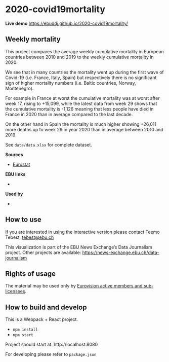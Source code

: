 # 2020-covid19mortality

**Live demo** https://ebuddj.github.io/2020-covid19mortality/

## Weekly mortality

This project compares the average weekly cumulative mortality in European countries between 2010 and 2019 to the weekly cumulative mortality in 2020.

We see that in many countries the mortality went up during the first wave of Covid-19 (i.e. France, Italy, Spain) but respectively there is no significant sign of higher mortality numbers (i.e. Baltic countries, Norway, Montenegro).

For example in France at worst the cumulative mortality was at worst after week 17, rising to +15,099, while the latest data from week 29 shows that the cumulative mortality is -1,126 meaning that less people have died in France in 2020 than in average compared to the last decade. 

On the other hand in Spain the mortality is much higher showing +26,011 more deaths up to week 29 in year 2020 than in average between 2010 and 2019.

See `data/data.xlsx` for complete dataset.

**Sources**
* [Eurostat](https://appsso.eurostat.ec.europa.eu/nui/show.do?dataset=demo_r_mwk_ts&lang=en)

**EBU links**
* []()

**Used by**
* []()

## How to use

If you are interested in using the interactive version please contact Teemo Tebest, tebest@ebu.ch

This visualization is part of the EBU News Exchange’s Data Journalism project. Other projects are available: https://news-exchange.ebu.ch/data-journalism

## Rights of usage

The material may be used only by [Eurovision active members and sub-licensees](https://www.ebu.ch/eurovision-news/members-and-sublicensees).

## How to build and develop

This is a Webpack + React project.

* `npm install`
* `npm start`

Project should start at: http://localhost:8080

For developing please refer to `package.json`